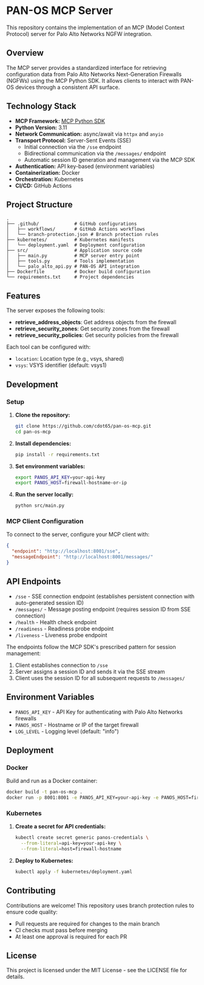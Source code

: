 # PAN-OS MCP Server

This repository contains the implementation of an MCP (Model Context Protocol) server for Palo Alto Networks NGFW integration.

## Overview

The MCP server provides a standardized interface for retrieving configuration data from Palo Alto Networks Next-Generation Firewalls (NGFWs) using the MCP Python SDK. It allows clients to interact with PAN-OS devices through a consistent API surface.

## Technology Stack

- **MCP Framework:** [MCP Python SDK](https://github.com/modelcontextprotocol/python-sdk)
- **Python Version:** 3.11
- **Network Communication:** async/await via `httpx` and `anyio`
- **Transport Protocol:** Server-Sent Events (SSE)
  - Initial connection via the `/sse` endpoint
  - Bidirectional communication via the `/messages/` endpoint
  - Automatic session ID generation and management via the MCP SDK
- **Authentication:** API key-based (environment variables)
- **Containerization:** Docker
- **Orchestration:** Kubernetes
- **CI/CD:** GitHub Actions

## Project Structure

```text
.
├── .github/             # GitHub configurations
│   ├── workflows/       # GitHub Actions workflows
│   └── branch-protection.json # Branch protection rules
├── kubernetes/          # Kubernetes manifests
│   └── deployment.yaml  # Deployment configuration
├── src/                 # Application source code
│   ├── main.py          # MCP server entry point
│   ├── tools.py         # Tools implementation
│   └── palo_alto_api.py # PAN-OS API integration
├── Dockerfile           # Docker build configuration
└── requirements.txt     # Project dependencies
```

## Features

The server exposes the following tools:

- **retrieve_address_objects**: Get address objects from the firewall
- **retrieve_security_zones**: Get security zones from the firewall
- **retrieve_security_policies**: Get security policies from the firewall

Each tool can be configured with:
- `location`: Location type (e.g., vsys, shared)
- `vsys`: VSYS identifier (default: vsys1)

## Development

### Setup

1. **Clone the repository:**

   ```bash
   git clone https://github.com/cdot65/pan-os-mcp.git
   cd pan-os-mcp
   ```

2. **Install dependencies:**

   ```bash
   pip install -r requirements.txt
   ```

3. **Set environment variables:**

   ```bash
   export PANOS_API_KEY=your-api-key
   export PANOS_HOST=firewall-hostname-or-ip
   ```

4. **Run the server locally:**

   ```bash
   python src/main.py
   ```

### MCP Client Configuration

To connect to the server, configure your MCP client with:

```json
{
  "endpoint": "http://localhost:8001/sse",
  "messageEndpoint": "http://localhost:8001/messages/"
}
```

## API Endpoints

- `/sse` - SSE connection endpoint (establishes persistent connection with auto-generated session ID)
- `/messages/` - Message posting endpoint (requires session ID from SSE connection)
- `/health` - Health check endpoint
- `/readiness` - Readiness probe endpoint
- `/liveness` - Liveness probe endpoint

The endpoints follow the MCP SDK's prescribed pattern for session management:
1. Client establishes connection to `/sse`
2. Server assigns a session ID and sends it via the SSE stream
3. Client uses the session ID for all subsequent requests to `/messages/`

## Environment Variables

- `PANOS_API_KEY` - API Key for authenticating with Palo Alto Networks firewalls
- `PANOS_HOST` - Hostname or IP of the target firewall
- `LOG_LEVEL` - Logging level (default: "info")

## Deployment

### Docker

Build and run as a Docker container:

```bash
docker build -t pan-os-mcp .
docker run -p 8001:8001 -e PANOS_API_KEY=your-api-key -e PANOS_HOST=firewall-hostname pan-os-mcp
```

### Kubernetes

1. **Create a secret for API credentials:**

   ```bash
   kubectl create secret generic panos-credentials \
     --from-literal=api-key=your-api-key \
     --from-literal=host=firewall-hostname
   ```

2. **Deploy to Kubernetes:**

   ```bash
   kubectl apply -f kubernetes/deployment.yaml
   ```

## Contributing

Contributions are welcome! This repository uses branch protection rules to ensure code quality:

- Pull requests are required for changes to the main branch
- CI checks must pass before merging
- At least one approval is required for each PR

## License

This project is licensed under the MIT License - see the LICENSE file for details.
